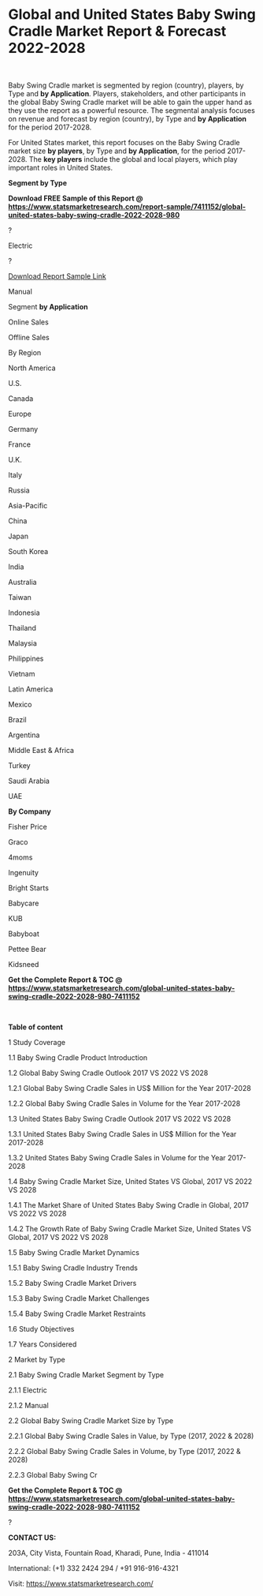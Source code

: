 <h1>Global and United States Baby Swing Cradle Market Report & Forecast 2022-2028</h1><br/><p>Baby Swing Cradle market is segmented by region (country), players, by Type and <strong>by Application</strong>. Players, stakeholders, and other participants in the global Baby Swing Cradle market will be able to gain the upper hand as they use the report as a powerful resource. The segmental analysis focuses on revenue and forecast by region (country), by Type and <strong>by Application</strong> for the period 2017-2028.</p>
 
 
 
 <p>For United States market, this report focuses on the Baby Swing Cradle market size <strong>by players</strong>, by Type and <strong>by Application</strong>, for the period 2017-2028. The <strong>key players</strong> include the global and local players, which play important roles in United States.</p>
 
 
 
 <p><strong>Segment by Type</strong></p>
 
 
 
 <div><b>Download FREE Sample of this Report @ <a href="https://www.statsmarketresearch.com/download-free-sample/7411152/global-united-states-baby-swing-cradle-2022-2028-980">https://www.statsmarketresearch.com/report-sample/7411152/global-united-states-baby-swing-cradle-2022-2028-980</a></b></div>
 
 
 
 <p>? </p>
 
 
 
 <p>Electric</p>
 
 
 
 <p>? </p>
 
 
 
 <p><a href="https://www.statsmarketresearch.com/download-free-sample/7411152/global-united-states-baby-swing-cradle-2022-2028-980">Download Report Sample Link</a></p>
 
 
 
 <p>Manual</p>
 
 
 
 <p>Segment <strong>by Application</strong></p>
 
 
 
 <p>Online Sales</p>
 
 
 
 <p>Offline Sales</p>
 
 
 
 <p>By Region</p>
 
 
 
 <p>North America</p>
 
 
 
 <p>U.S.</p>
 
 
 
 <p>Canada</p>
 
 
 
 <p>Europe</p>
 
 
 
 <p>Germany</p>
 
 
 
 <p>France</p>
 
 
 
 <p>U.K.</p>
 
 
 
 <p>Italy</p>
 
 
 
 <p>Russia</p>
 
 
 
 <p>Asia-Pacific</p>
 
 
 
 <p>China</p>
 
 
 
 <p>Japan</p>
 
 
 
 <p>South Korea</p>
 
 
 
 <p>India</p>
 
 
 
 <p>Australia</p>
 
 
 
 <p>Taiwan</p>
 
 
 
 <p>Indonesia</p>
 
 
 
 <p>Thailand</p>
 
 
 
 <p>Malaysia</p>
 
 
 
 <p>Philippines</p>
 
 
 
 <p>Vietnam</p>
 
 
 
 <p>Latin America</p>
 
 
 
 <p>Mexico</p>
 
 
 
 <p>Brazil</p>
 
 
 
 <p>Argentina</p>
 
 
 
 <p>Middle East & Africa</p>
 
 
 
 <p>Turkey</p>
 
 
 
 <p>Saudi Arabia</p>
 
 
 
 <p>UAE</p>
 
 
 
 <p><strong>By Company</strong></p>
 
 
 
 <p>Fisher Price</p>
 
 
 
 <p>Graco</p>
 
 
 
 <p>4moms</p>
 
 
 
 <p>Ingenuity</p>
 
 
 
 <p>Bright Starts</p>
 
 
 
 <p>Babycare</p>
 
 
 
 <p>KUB</p>
 
 
 
 <p>Babyboat</p>
 
 
 
 <p>Pettee Bear</p>
 
 
 
 <p>Kidsneed</p>
 
 
 
 <div><b>Get the Complete Report & TOC @ <a href="https://www.statsmarketresearch.com/global-united-states-baby-swing-cradle-2022-2028-980-7411152">https://www.statsmarketresearch.com/global-united-states-baby-swing-cradle-2022-2028-980-7411152</a></b></div>
 
 
 
 <p><br />
 
 <b>Table of content</b></p>
 
 
 
 <p>1 Study Coverage<br />
 
 1.1 Baby Swing Cradle Product Introduction<br />
 
 1.2 Global Baby Swing Cradle Outlook 2017 VS 2022 VS 2028<br />
 
 1.2.1 Global Baby Swing Cradle Sales in US$ Million for the Year 2017-2028<br />
 
 1.2.2 Global Baby Swing Cradle Sales in Volume for the Year 2017-2028<br />
 
 1.3 United States Baby Swing Cradle Outlook 2017 VS 2022 VS 2028<br />
 
 1.3.1 United States Baby Swing Cradle Sales in US$ Million for the Year 2017-2028<br />
 
 1.3.2 United States Baby Swing Cradle Sales in Volume for the Year 2017-2028<br />
 
 1.4 Baby Swing Cradle Market Size, United States VS Global, 2017 VS 2022 VS 2028<br />
 
 1.4.1 The Market Share of United States Baby Swing Cradle in Global, 2017 VS 2022 VS 2028<br />
 
 1.4.2 The Growth Rate of Baby Swing Cradle Market Size, United States VS Global, 2017 VS 2022 VS 2028<br />
 
 1.5 Baby Swing Cradle Market Dynamics<br />
 
 1.5.1 Baby Swing Cradle Industry Trends<br />
 
 1.5.2 Baby Swing Cradle Market Drivers<br />
 
 1.5.3 Baby Swing Cradle Market Challenges<br />
 
 1.5.4 Baby Swing Cradle Market Restraints<br />
 
 1.6 Study Objectives<br />
 
 1.7 Years Considered<br />
 
 2 Market by Type<br />
 
 2.1 Baby Swing Cradle Market Segment by Type<br />
 
 2.1.1 Electric<br />
 
 2.1.2 Manual<br />
 
 2.2 Global Baby Swing Cradle Market Size by Type<br />
 
 2.2.1 Global Baby Swing Cradle Sales in Value, by Type (2017, 2022 & 2028)<br />
 
 2.2.2 Global Baby Swing Cradle Sales in Volume, by Type (2017, 2022 & 2028)<br />
 
 2.2.3 Global Baby Swing Cr</p>
 
 
 
 <div><b>Get the Complete Report & TOC @ <a href="https://www.statsmarketresearch.com/global-united-states-baby-swing-cradle-2022-2028-980-7411152">https://www.statsmarketresearch.com/global-united-states-baby-swing-cradle-2022-2028-980-7411152</a></b></div>
 
 
 
 <p>? </p>
 
 
 
 <p><b>CONTACT US:</b><br />
 
 203A, City Vista, Fountain Road, Kharadi, Pune, India - 411014<br />
 
 International: (+1) 332 2424 294 / +91 916-916-4321<br />
 
 Visit: <a href="https://www.statsmarketresearch.com/">https://www.statsmarketresearch.com/</a></p>